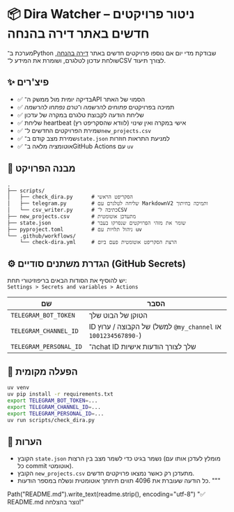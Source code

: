 
# 📦 Dira Watcher – ניטור פרויקטים חדשים באתר דירה בהנחה

מערכת ב־Python שבודקת מדי יום אם נוספו פרויקטים חדשים באתר [דירה בהנחה](https://www.dira.moch.gov.il/ProjectsList), שולחת עדכון לטלגרם, ושומרת את המידע ל־CSV לצורך תיעוד.

## ✨ פיצ'רים

- ✅ בדיקה יומית מול ממשק ה־API הסמוי של האתר
- ✅ תמיכה בפרויקטים *פתוחים להרשמה* ו־*טרם נפתחו להרשמה*
- ✅ שליחת הודעה לקבוצת טלגרם במקרה של עדכון
- ✅ שליחת heartbeat אישי במקרה ואין שינוי (לוודא שהסקריפט רץ)
- ✅ שמירת הפרויקטים החדשים ל־`new_projects.csv`
- ✅ שמירת מצב קודם ב־`state.json` למניעת התראות חוזרות
- ✅ אוטומציה מלאה ב־GitHub Actions עם `uv`

## 📁 מבנה הפרויקט

```
.
├── scripts/
│   ├── check_dira.py      # הסקריפט הראשי
│   ├── telegram.py        # שליחה לטלגרם עם MarkdownV2 ותמיכה בחיתוך
│   └── csv_writer.py      # כתיבה ל־CSV
├── new_projects.csv       # מתעדכן אוטומטית
├── state.json             # שומר את מזהי הפרויקטים שנסרקו בעבר
├── pyproject.toml         # ניהול תלויות עם uv
└── .github/workflows/
    └── check-dira.yml     # הרצת הסקריפט אוטומטית פעם ביום
```

## ⚙️ הגדרת משתנים סודיים (GitHub Secrets)

יש להוסיף את הסודות הבאים בריפוזיטורי תחת:  
`Settings > Secrets and variables > Actions`

| שם                  | הסבר |
|----------------------|------|
| `TELEGRAM_BOT_TOKEN` | הטוקן של הבוט שלך |
| `TELEGRAM_CHANNEL_ID` | ID של הקבוצה / ערוץ (למשל `@my_channel` או `-1001234567890`) |
| `TELEGRAM_PERSONAL_ID` | ה־chat ID שלך לצורך הודעות אישיות |

## 🚀 הפעלה מקומית

```bash
uv venv
uv pip install -r requirements.txt
export TELEGRAM_BOT_TOKEN=...
export TELEGRAM_CHANNEL_ID=...
export TELEGRAM_PERSONAL_ID=...
uv run scripts/check_dira.py
```

## 🧠 הערות

- הקובץ `state.json` נשמר בגיט כדי לשמר מצב בין הרצות (מומלץ לעדכן אותו עם כל commit אוטומטי).
- הקובץ `new_projects.csv` מתעדכן רק כאשר נמצאו פרויקטים חדשים.
- כל הודעה שעוברת את 4096 תווים תיחתך אוטומטית ונשלח במספר הודעות.
"""

Path("README.md").write_text(readme.strip(), encoding="utf-8")
"✅ README.md נוצר בהצלחה!"